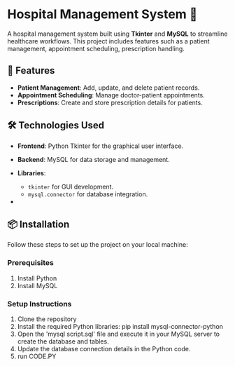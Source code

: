 # Hospital Management System 🏥

A hospital management system built using **Tkinter** and **MySQL** to streamline healthcare workflows. This project includes features such as a patient management, appointment scheduling, prescription handling.

## 🚀 Features

- **Patient Management**: Add, update, and delete patient records.
- **Appointment Scheduling**: Manage doctor-patient appointments.
- **Prescriptions**: Create and store prescription details for patients.

## 🛠️ Technologies Used
- **Frontend**: Python Tkinter for the graphical user interface.
- **Backend**: MySQL for data storage and management.
- **Libraries**: 
  - `tkinter` for GUI development.
  - `mysql.connector` for database integration.
 
- 
## 📦 Installation

Follow these steps to set up the project on your local machine:

### Prerequisites
1. Install Python
2. Install MySQL
   
### Setup Instructions
1. Clone the repository
2. Install the required Python libraries:
   pip install mysql-connector-python
3. Open the 'mysql script.sql' file and execute it in your MySQL server to create the database and tables.
4. Update the database connection details in the Python code.
5. run CODE.PY
 
